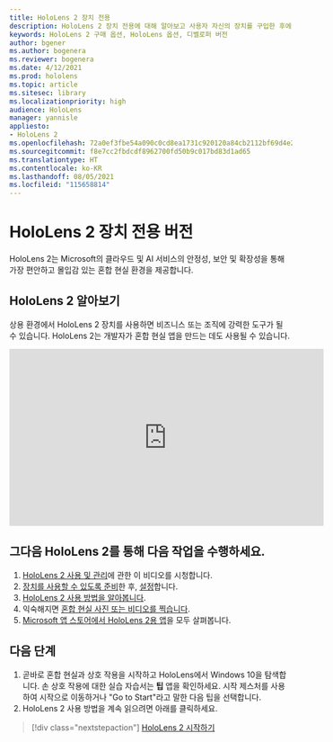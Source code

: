 ```yaml
---
title: HoloLens 2 장치 전용
description: HoloLens 2 장치 전용에 대해 알아보고 사용자 자신의 장치를 구입한 후에 수행할 작업을 알아봅니다.
keywords: HoloLens 2 구매 옵션, HoloLens 옵션, 디벨로퍼 버전
author: bgener
ms.author: bogenera
ms.reviewer: bogenera
ms.date: 4/12/2021
ms.prod: hololens
ms.topic: article
ms.sitesec: library
ms.localizationpriority: high
audience: HoloLens
manager: yannisle
appliesto:
- HoloLens 2
ms.openlocfilehash: 72a0ef3fbe54a090c0cd8ea1731c920120a84cb2112bf69d4e25ccddd1326d15
ms.sourcegitcommit: f8e7cc2fbdcdf8962700fd50b9c017bd83d1ad65
ms.translationtype: HT
ms.contentlocale: ko-KR
ms.lasthandoff: 08/05/2021
ms.locfileid: "115658814"
---
```

# <a name="hololens-2-device-only-edition"></a>HoloLens 2 장치 전용 버전

HoloLens 2는 Microsoft의 클라우드 및 AI 서비스의 안정성, 보안 및 확장성을 통해 가장 편안하고 몰입감 있는 혼합 현실 환경을 제공합니다.

## <a name="learn-about-hololens-2"></a>HoloLens 2 알아보기
상용 환경에서 HoloLens 2 장치를 사용하면 비즈니스 또는 조직에 강력한 도구가 될 수 있습니다. HoloLens 2는 개발자가 혼합 현실 앱을 만드는 데도 사용될 수 있습니다.

<iframe width="560" height="315" src="https://www.youtube.com/embed/XwOnHqiNAeU" frameborder="0" allow="accelerometer; autoplay; clipboard-write; encrypted-media; gyroscope; picture-in-picture" allowfullscreen></iframe>

## <a name="heres-what-to-do-next-with-the-hololens-2"></a>그다음 HoloLens 2를 통해 다음 작업을 수행하세요.

1. [HoloLens 2 사용 및 관리](/hololens/hololens2-maintenance##HoloLens-2-Use-and-Care)에 관한 이 비디오를 시청합니다.
1. [장치를 사용할 수 있도록 준비](/hololens/hololens2-setup)한 후, [설정](/hololens/hololens2-start)합니다.
1. [HoloLens 2 사용 방법을 알아봅니다](/hololens/holographic-home).
1. 익숙해지면 [혼합 현실 사진 또는 비디오를 찍습니다](/hololens/holographic-photos-and-videos).
1. [Microsoft 앱 스토어에서 HoloLens 2용 앱](/hololens/holographic-store-apps)을 모두 살펴봅니다.

## <a name="next-steps"></a>다음 단계

1. 곧바로 혼합 현실과 상호 작용을 시작하고 HoloLens에서 Windows 10을 탐색합니다. 손 상호 작용에 대한 실습 자습서는 **팁** 앱을 확인하세요. 시작 제스처를 사용하여 시작으로 이동하거나 "Go to Start"라고 말한 다음 팁을 선택합니다.
1. HoloLens 2 사용 방법을 계속 읽으려면 아래를 클릭하세요.

> [!div class="nextstepaction"]
> [HoloLens 2 시작하기](hololens2-basic-usage.md)